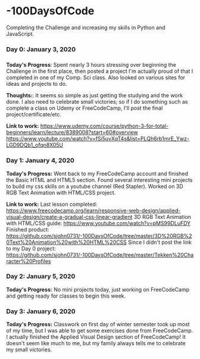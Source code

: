 # -100DaysOfCode
Completing the Challenge and increasing my skills in Python and JavaScript.


### Day 0: January 3, 2020
#####

**Today's Progress**: Spent nearly 3 hours stressing over beginning the Challenge in the first place, then posted a project I'm actually proud of that I completed in one of my Comp. Sci class. Also looked on various sites for ideas and projects to do.

**Thoughts:**: It seems so simple as just getting the studying and the work done. I also need to celebrate small victories; so if I do something such as complete a class on Udemy or FreeCodeCamp, I'll post the final project/certificate/etc. 

**Link to work:**
https://www.udemy.com/course/python-3-for-total-beginners/learn/lecture/8389008?start=60#overview
https://www.youtube.com/watch?v=fSi5uvXqT4s&list=PLQh6rb1mrE_Ywz-LGD9DQb1_ofqn8X05U


### Day 1: January 4, 2020
**Today's Progress:** Went back to my FreeCodeCamp account and finished the Basic HTML and HTML5 section. Found several interesting mini projects to build my css skills on a youtube channel (Red Stapler). Worked on 3D RGB Text Animation with HTML/CSS project.

**Link to work:**
Last lesson completed: https://www.freecodecamp.org/learn/responsive-web-design/applied-visual-design/create-a-gradual-css-linear-gradient
3D RGB Text Animation with HTML/CSS guide: https://www.youtube.com/watch?v=pMS99DLuFDY
Finished product: https://github.com/sjohn0731/-100DaysOfCode/tree/master/3D%20RGB%20Text%20Animation%20with%20HTML%20CSS
Since I didn't post the link to my Day 0 project: https://github.com/sjohn0731/-100DaysOfCode/tree/master/Tekken%20Character%20Profiles

### Day 2: January 5, 2020
**Today's Progress:** No mini projects today, just working on FreeCodeCamp and getting ready for classes to begin this week.


### Day 3: January 6, 2020
**Today's Progress:** Classwork on first day of winter semester took up most of my time, but I was able to get some exercises done from FreeCodeCamp.
I actually finished the Applied Visual Design section of FreeCodeCamp! It doesn't seem like much to me, but my family always tells me to celebrate my small victories.

